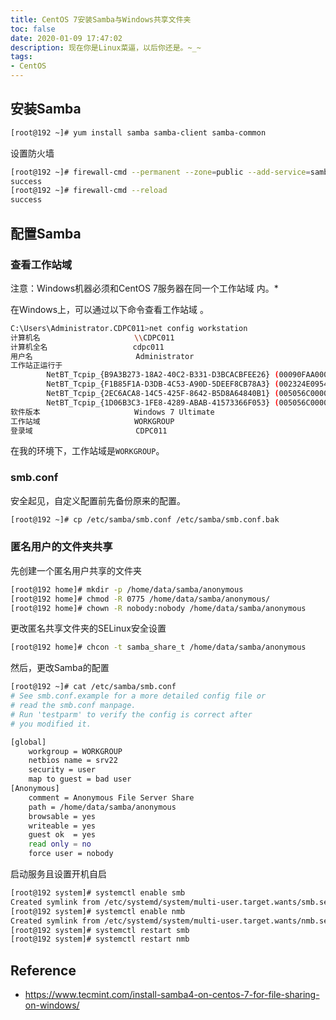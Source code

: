 ```yaml
---
title: CentOS 7安装Samba与Windows共享文件夹
toc: false
date: 2020-01-09 17:47:02
description: 现在你是Linux菜逼，以后你还是。~_~
tags:
- CentOS
---
```


## 安装Samba

```bash
[root@192 ~]# yum install samba samba-client samba-common
```

设置防火墙

```bash
[root@192 ~]# firewall-cmd --permanent --zone=public --add-service=samba
success
[root@192 ~]# firewall-cmd --reload
success
```

## 配置Samba

### 查看工作站域

注意：Windows机器必须和CentOS 7服务器在同一个工作站域 内。*

在Windows上，可以通过以下命令查看工作站域 。

```bash
C:\Users\Administrator.CDPC011>net config workstation
计算机名                     \\CDPC011
计算机全名                   cdpc011
用户名                       Administrator
工作站正运行于
        NetBT_Tcpip_{B9A3B273-18A2-40C2-B331-D3BCACBFEE26} (00090FAA0001)
        NetBT_Tcpip_{F1B85F1A-D3DB-4C53-A90D-5DEEF8CB78A3} (002324E0954E)
        NetBT_Tcpip_{2EC6ACA8-14C5-425F-8642-B5D8A64840B1} (005056C00001)
        NetBT_Tcpip_{1D06B3C3-1FE8-4289-ABAB-41573366F053} (005056C00008)
软件版本                     Windows 7 Ultimate
工作站域                     WORKGROUP
登录域                       CDPC011
```

在我的环境下，工作站域是`WORKGROUP`。

### smb.conf

安全起见，自定义配置前先备份原来的配置。

```bash
[root@192 ~]# cp /etc/samba/smb.conf /etc/samba/smb.conf.bak
```

### 匿名用户的文件夹共享

先创建一个匿名用户共享的文件夹

```bash
[root@192 home]# mkdir -p /home/data/samba/anonymous
[root@192 home]# chmod -R 0775 /home/data/samba/anonymous/
[root@192 home]# chown -R nobody:nobody /home/data/samba/anonymous
```

更改匿名共享文件夹的SELinux安全设置

```bash
[root@192 home]# chcon -t samba_share_t /home/data/samba/anonymous
```

然后，更改Samba的配置

```bash
[root@192 ~]# cat /etc/samba/smb.conf
# See smb.conf.example for a more detailed config file or
# read the smb.conf manpage.
# Run 'testparm' to verify the config is correct after
# you modified it.

[global]
	workgroup = WORKGROUP
	netbios name = srv22
	security = user
	map to guest = bad user
[Anonymous]
	comment = Anonymous File Server Share
	path = /home/data/samba/anonymous
	browsable = yes
	writeable = yes
	guest ok  = yes
	read only = no
	force user = nobody
```

启动服务且设置开机自启

```bash
[root@192 system]# systemctl enable smb
Created symlink from /etc/systemd/system/multi-user.target.wants/smb.service to /usr/lib/systemd/system/smb.service.
[root@192 system]# systemctl enable nmb
Created symlink from /etc/systemd/system/multi-user.target.wants/nmb.service to /usr/lib/systemd/system/nmb.service.
[root@192 system]# systemctl restart smb
[root@192 system]# systemctl restart nmb
```

## Reference

-  https://www.tecmint.com/install-samba4-on-centos-7-for-file-sharing-on-windows/ 